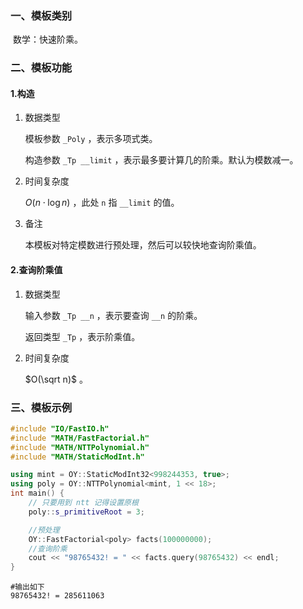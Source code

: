 ### 一、模板类别

​	数学：快速阶乘。

### 二、模板功能

#### 1.构造

1. 数据类型

   模板参数 `_Poly` ，表示多项式类。

   构造参数 `_Tp __limit` ，表示最多要计算几的阶乘。默认为模数减一。

2. 时间复杂度

   $O(n\cdot\log n)$ ，此处 `n` 指 `__limit` 的值。

3. 备注

   本模板对特定模数进行预处理，然后可以较快地查询阶乘值。


#### 2.查询阶乘值

1. 数据类型

   输入参数 `_Tp __n` ，表示要查询 `__n` 的阶乘。

   返回类型 `_Tp` ，表示阶乘值。

2. 时间复杂度

   $O(\sqrt n)$ 。
   

### 三、模板示例

```c++
#include "IO/FastIO.h"
#include "MATH/FastFactorial.h"
#include "MATH/NTTPolynomial.h"
#include "MATH/StaticModInt.h"

using mint = OY::StaticModInt32<998244353, true>;
using poly = OY::NTTPolynomial<mint, 1 << 18>;
int main() {
    // 只要用到 ntt 记得设置原根
    poly::s_primitiveRoot = 3;

    //预处理
    OY::FastFactorial<poly> facts(100000000);
    //查询阶乘
    cout << "98765432! = " << facts.query(98765432) << endl;
}
```

```
#输出如下
98765432! = 285611063

```


